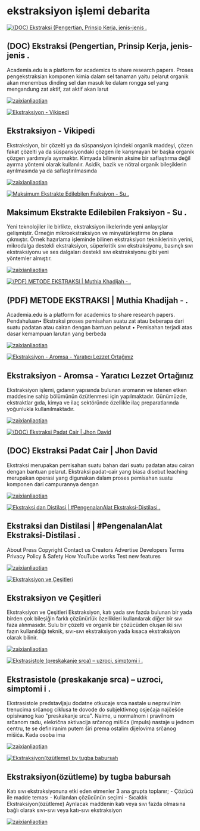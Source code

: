 # ekstraksiyon işlemi debarita
<a href="https://mnn.zoosnet.net/LR/Chatpre.aspx?id=MNN94995150&p=https://topgrinding.com/" target="_blank">![(DOC) Ekstraksi (Pengertian, Prinsip Kerja, jenis-jenis .](https://github.com/technlg/images/blob/main/48.jpg)</a>
## (DOC) Ekstraksi (Pengertian, Prinsip Kerja, jenis-jenis .
Academia.edu is a platform for academics to share research papers. Proses pengekstraksian komponen kimia dalam sel tanaman yaitu pelarut organik akan menembus dinding sel dan masuk ke dalam rongga sel yang mengandung zat aktif, zat aktif akan larut 
<a href="https://mnn.zoosnet.net/LR/Chatpre.aspx?id=MNN94995150&p=https://topgrinding.com/" target="_blank"><img src="https://github.com/technlg/images/raw/main/chat11.jpg" alt="zaixianliaotian"/></a><a href="//whatsapp.shibangsoft.com/WhatsApp.php" ><img src="https://github.com/technlg/images/raw/main/chat11.png" alt=""></a>
<a href="https://mnn.zoosnet.net/LR/Chatpre.aspx?id=MNN94995150&p=https://topgrinding.com/" target="_blank">![Ekstraksiyon - Vikipedi](https://github.com/technlg/images/blob/main/13.jpg)</a>
## Ekstraksiyon - Vikipedi
Ekstraksiyon, bir çözelti ya da süspansiyon içindeki organik maddeyi, çözen fakat çözelti ya da süspansiyondaki çözgen ile karışmayan bir başka organik çözgen yardımıyla ayırmaktır. Kimyada bilinenin aksine bir saflaştırma değil ayırma yöntemi olarak kullanılır. Asidik, bazik ve nötral organik bileşiklerin ayrılmasında ya da saflaştırılmasında 
<a href="https://mnn.zoosnet.net/LR/Chatpre.aspx?id=MNN94995150&p=https://topgrinding.com/" target="_blank"><img src="https://github.com/technlg/images/raw/main/chat11.jpg" alt="zaixianliaotian"/></a><a href="//whatsapp.shibangsoft.com/WhatsApp.php" ><img src="https://github.com/technlg/images/raw/main/chat11.png" alt=""></a>
<a href="https://mnn.zoosnet.net/LR/Chatpre.aspx?id=MNN94995150&p=https://topgrinding.com/" target="_blank">![Maksimum Ekstrakte Edilebilen Fraksiyon - Su .](https://github.com/technlg/images/blob/main/9.jpg)</a>
## Maksimum Ekstrakte Edilebilen Fraksiyon - Su .
Yeni teknolojiler ile birlikte, ekstraksiyon ilkelerinde yeni anlayışlar gelişmiştir. Örneğin mikroekstraksiyon ve minyatürleştirme ön plana çıkmıştır. Örnek hazırlama işleminde bilinen ekstraksiyon tekniklerinin yerini, mikrodalga destekli ekstraksiyon, süperkritik sıvı ekstraksiyonu, basınçlı sıvı ekstraksiyonu ve ses dalgaları destekli sıvı ekstraksiyonu gibi yeni yöntemler almıştır.
<a href="https://mnn.zoosnet.net/LR/Chatpre.aspx?id=MNN94995150&p=https://topgrinding.com/" target="_blank"><img src="https://github.com/technlg/images/raw/main/chat11.jpg" alt="zaixianliaotian"/></a><a href="//whatsapp.shibangsoft.com/WhatsApp.php" ><img src="https://github.com/technlg/images/raw/main/chat11.png" alt=""></a>
<a href="https://mnn.zoosnet.net/LR/Chatpre.aspx?id=MNN94995150&p=https://topgrinding.com/" target="_blank">![(PDF) METODE EKSTRAKSI | Muthia Khadijah - .](https://github.com/technlg/images/blob/main/11.jpg)</a>
## (PDF) METODE EKSTRAKSI | Muthia Khadijah - .
Academia.edu is a platform for academics to share research papers. Pendahuluan• Ekstraksi proses pemisahan suatu zat atau beberapa dari suatu padatan atau cairan dengan bantuan pelarut • Pemisahan terjadi atas dasar kemampuan larutan yang berbeda 
<a href="https://mnn.zoosnet.net/LR/Chatpre.aspx?id=MNN94995150&p=https://topgrinding.com/" target="_blank"><img src="https://github.com/technlg/images/raw/main/chat11.jpg" alt="zaixianliaotian"/></a><a href="//whatsapp.shibangsoft.com/WhatsApp.php" ><img src="https://github.com/technlg/images/raw/main/chat11.png" alt=""></a>
<a href="https://mnn.zoosnet.net/LR/Chatpre.aspx?id=MNN94995150&p=https://topgrinding.com/" target="_blank">![Ekstraksiyon - Aromsa - Yaratıcı Lezzet Ortağınız](https://github.com/technlg/images/blob/main/47.jpg)</a>
## Ekstraksiyon - Aromsa - Yaratıcı Lezzet Ortağınız
Ekstraksiyon işlemi, gıdanın yapısında bulunan aromanın ve istenen etken maddesine sahip bölümünün özütlenmesi için yapılmaktadır. Günümüzde, ekstraktlar gıda, kimya ve ilaç sektöründe özellikle ilaç preparatlarında yoğunlukla kullanılmaktadır.
<a href="https://mnn.zoosnet.net/LR/Chatpre.aspx?id=MNN94995150&p=https://topgrinding.com/" target="_blank"><img src="https://github.com/technlg/images/raw/main/chat11.jpg" alt="zaixianliaotian"/></a><a href="//whatsapp.shibangsoft.com/WhatsApp.php" ><img src="https://github.com/technlg/images/raw/main/chat11.png" alt=""></a>
<a href="https://mnn.zoosnet.net/LR/Chatpre.aspx?id=MNN94995150&p=https://topgrinding.com/" target="_blank">![(DOC) Ekstraksi Padat Cair | Jhon David](https://github.com/technlg/images/blob/main/42.jpg)</a>
## (DOC) Ekstraksi Padat Cair | Jhon David
Ekstraksi merupakan pemisahan suatu bahan dari suatu padatan atau cairan dengan bantuan pelarut. Ekstraksi padat-cair yang biasa disebut leaching merupakan operasi yang digunakan dalam proses pemisahan suatu komponen dari campurannya dengan
<a href="https://mnn.zoosnet.net/LR/Chatpre.aspx?id=MNN94995150&p=https://topgrinding.com/" target="_blank"><img src="https://github.com/technlg/images/raw/main/chat11.jpg" alt="zaixianliaotian"/></a><a href="//whatsapp.shibangsoft.com/WhatsApp.php" ><img src="https://github.com/technlg/images/raw/main/chat11.png" alt=""></a>
<a href="https://mnn.zoosnet.net/LR/Chatpre.aspx?id=MNN94995150&p=https://topgrinding.com/" target="_blank">![Ekstraksi dan Distilasi | #PengenalanAlat Ekstraksi-Distilasi .](https://github.com/technlg/images/blob/main/30.jpg)</a>
## Ekstraksi dan Distilasi | #PengenalanAlat Ekstraksi-Distilasi .
About Press Copyright Contact us Creators Advertise Developers Terms Privacy Policy & Safety How YouTube works Test new features
<a href="https://mnn.zoosnet.net/LR/Chatpre.aspx?id=MNN94995150&p=https://topgrinding.com/" target="_blank"><img src="https://github.com/technlg/images/raw/main/chat11.jpg" alt="zaixianliaotian"/></a><a href="//whatsapp.shibangsoft.com/WhatsApp.php" ><img src="https://github.com/technlg/images/raw/main/chat11.png" alt=""></a>
<a href="https://mnn.zoosnet.net/LR/Chatpre.aspx?id=MNN94995150&p=https://topgrinding.com/" target="_blank">![Ekstraksiyon ve Çeşitleri](https://github.com/technlg/images/blob/main/61.jpg)</a>
## Ekstraksiyon ve Çeşitleri
Ekstraksiyon ve Çeşitleri Ekstraksiyon, katı yada sıvı fazda bulunan bir yada birden çok bileşiğin farklı çözünürlük özellikleri kullanılarak diğer bir sıvı faza alınmasıdır. Sulu bir çözelti ve organik bir çözücüden oluşan iki sıvı fazın kullanıldığı teknik, sıvı-sıvı ekstraksiyon yada kısaca ekstraksiyon olarak bilinir.
<a href="https://mnn.zoosnet.net/LR/Chatpre.aspx?id=MNN94995150&p=https://topgrinding.com/" target="_blank"><img src="https://github.com/technlg/images/raw/main/chat11.jpg" alt="zaixianliaotian"/></a><a href="//whatsapp.shibangsoft.com/WhatsApp.php" ><img src="https://github.com/technlg/images/raw/main/chat11.png" alt=""></a>
<a href="https://mnn.zoosnet.net/LR/Chatpre.aspx?id=MNN94995150&p=https://topgrinding.com/" target="_blank">![Ekstrasistole (preskakanje srca) – uzroci, simptomi i .](https://github.com/technlg/images/blob/main/3.jpg)</a>
## Ekstrasistole (preskakanje srca) – uzroci, simptomi i .
Ekstrasistole predstavljaju dodatne otkucaje srca nastale u nepravilnim trenucima srčanog ciklusa te dovode do subjektivnog osjećaja najčešće opisivanog kao "preskakanje srca". Naime, u normalnom i pravilnom srčanom radu, elekrična aktivacija srčanog mišića (impuls) nastaje u jednom centru, te se definiranim putem širi prema ostalim dijelovima srčanog mišića. Kada osoba ima 
<a href="https://mnn.zoosnet.net/LR/Chatpre.aspx?id=MNN94995150&p=https://topgrinding.com/" target="_blank"><img src="https://github.com/technlg/images/raw/main/chat11.jpg" alt="zaixianliaotian"/></a><a href="//whatsapp.shibangsoft.com/WhatsApp.php" ><img src="https://github.com/technlg/images/raw/main/chat11.png" alt=""></a>
<a href="https://mnn.zoosnet.net/LR/Chatpre.aspx?id=MNN94995150&p=https://topgrinding.com/" target="_blank">![Ekstraksiyon(özütleme) by tugba babursah](https://github.com/technlg/images/blob/main/36.jpg)</a>
## Ekstraksiyon(özütleme) by tugba babursah
Katı sıvı ekstraksiyonuna etki eden etmenler 3 ana grupta toplanır; - Çözücü ile madde teması - Kullanılan çözücünün seçimi - Sıcaklık Ekstraksiyon(özütleme) Ayrılacak maddenin katı veya sıvı fazda olmasına bağlı olarak sıvı-sıvı veya katı-sıvı ekstraksiyon
<a href="https://mnn.zoosnet.net/LR/Chatpre.aspx?id=MNN94995150&p=https://topgrinding.com/" target="_blank"><img src="https://github.com/technlg/images/raw/main/chat11.jpg" alt="zaixianliaotian"/></a><a href="//whatsapp.shibangsoft.com/WhatsApp.php" ><img src="https://github.com/technlg/images/raw/main/chat11.png" alt=""></a>

